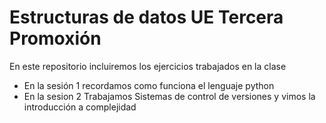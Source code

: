 # Estructuras de datos UE Tercera Promoxión
En este repositorio incluiremos los ejercicios trabajados en la clase

- En la sesión 1 recordamos como funciona el lenguaje python
- En la sesion 2 Trabajamos Sistemas de control de versiones y vimos la introducción a complejidad 
